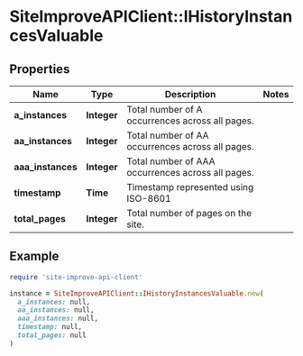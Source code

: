 # SiteImproveAPIClient::IHistoryInstancesValuable

## Properties

| Name | Type | Description | Notes |
| ---- | ---- | ----------- | ----- |
| **a_instances** | **Integer** | Total number of A occurrences across all pages. |  |
| **aa_instances** | **Integer** | Total number of AA occurrences across all pages. |  |
| **aaa_instances** | **Integer** | Total number of AAA occurrences across all pages. |  |
| **timestamp** | **Time** | Timestamp represented using ISO-8601 |  |
| **total_pages** | **Integer** | Total number of pages on the site. |  |

## Example

```ruby
require 'site-improve-api-client'

instance = SiteImproveAPIClient::IHistoryInstancesValuable.new(
  a_instances: null,
  aa_instances: null,
  aaa_instances: null,
  timestamp: null,
  total_pages: null
)
```


